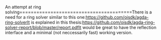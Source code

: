 An attempt at ring solving========================================There is a need for a ring solver similar to this one:https://github.com/oisdk/agda-ring-solverIt is explained in this thesis:https://github.com/oisdk/agda-ring-solver-report/blob/master/report.pdfIt would be great to have the reflection interface and a minimal (not neccessarily fast) working version.